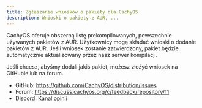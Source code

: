 ```yaml
---
title: Zgłaszanie wniosków o pakiety dla CachyOS
description: Wnioski o pakiety z AUR, ...
---
```


CachyOS oferuje obszerną listę prekompilowanych, powszechnie używanych pakietów z AUR.
Użytkownicy mogą składać wnioski o dodanie pakietów z AUR. Jeśli wniosek zostanie zatwierdzony, pakiet będzie automatycznie aktualizowany przez nasz serwer kompilacji.

Jeśli chcesz, abyśmy dodali jakiś pakiet, możesz złożyć wniosek na GitHubie lub na forum.

- GitHub: https://github.com/CachyOS/distribution/issues
- Forum: https://discuss.cachyos.org/c/feedback/repository/11
- Discord: [Kanał opinii](https://discord.com/channels/862292009423470592/1150723027986813018)
